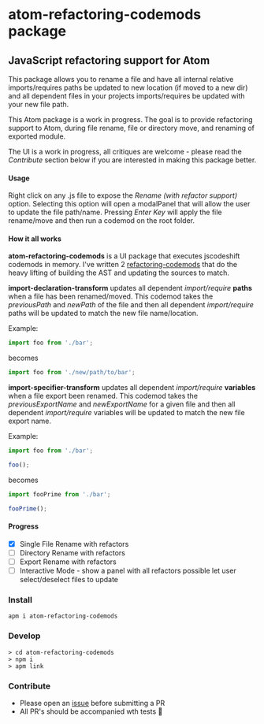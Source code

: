 # atom-refactoring-codemods package

## JavaScript refactoring support for Atom

This package allows you to rename a file and have all internal relative imports/requires paths be updated to new location (if moved to a new dir) and all dependent files in your projects imports/requires be updated with your new file path.

This Atom package is a work in progress. The goal is to provide refactoring support to Atom, during file rename, file or directory move, and renaming of exported module.

The UI is a work in progress, all critiques are welcome - please read the _Contribute_ section below if you are interested in making this package better.

#### Usage

Right click on any .js file to expose the _Rename (with refactor support)_ option. Selecting this option will open a modalPanel that will allow the user to update the file path/name. Pressing _Enter Key_ will apply the file rename/move and then run a codemod on the root folder.

#### How it all works

__atom-refactoring-codemods__ is a UI package that executes jscodeshift codemods in memory. I've written 2 [refactoring-codemods](https://github.com/jurassix/refactoring-codemods) that do the heavy lifting of building the AST and updating the sources to match.

__import-declaration-transform__ updates all dependent _import/require_ __paths__ when a file has been renamed/moved. This codemod takes the _previousPath_ and _newPath_ of the file and then all dependent _import/require_ paths will be updated to match the new file name/location.

Example:

```js
import foo from './bar';
```

 becomes

 ```js
import foo from './new/path/to/bar';
 ```

__import-specifier-transform__ updates all dependent _import/require_ __variables__ when a file export been renamed. This codemod takes the _previousExportName_ and _newExportName_ for a given file and then all dependent _import/require_ variables will be updated to match the new file export name.

Example:

```js
import foo from './bar';

foo();
```

 becomes

 ```js
import fooPrime from './bar';

fooPrime();
 ```

#### Progress
- [x] Single File Rename with refactors
- [ ] Directory Rename with refactors
- [ ] Export Rename with refactors
- [ ] Interactive Mode - show a panel with all refactors possible let user select/deselect files to update

### Install
```
apm i atom-refactoring-codemods
```

### Develop
```
> cd atom-refactoring-codemods
> npm i
> apm link
```

### Contribute
- Please open an [issue](https://github.com/jurassix/atom-refactoring-codemods/issues) before submitting a PR
- All PR's should be accompanied wth tests :rocket:
